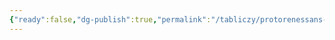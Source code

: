 ```yaml
---
{"ready":false,"dg-publish":true,"permalink":"/tabliczy/protorenessans-i-rannee-vozrozhdenie/voznesenie-devy-marii/","dgPassFrontmatter":true}
---
```



